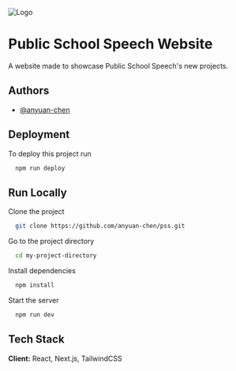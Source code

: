 
![Logo](https://user-images.githubusercontent.com/54372234/124020725-a88db080-d9b8-11eb-8e17-c14c66ef65b2.png)

    
# Public School Speech Website

A website made to showcase Public School Speech's new projects. 


## Authors

- [@anyuan-chen](https://www.github.com/anyuan-chen)

  
## Deployment

To deploy this project run

```bash
  npm run deploy
```

  
## Run Locally

Clone the project

```bash
  git clone https://github.com/anyuan-chen/pss.git
```

Go to the project directory

```bash
  cd my-project-directory
```

Install dependencies

```bash
  npm install
```

Start the server

```bash
  npm run dev
```

  
## Tech Stack

**Client:** React, Next.js, TailwindCSS


  